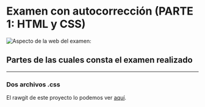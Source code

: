 # Examen con autocorrección (PARTE 1: HTML y CSS)
![Aspecto de la web del examen:](https://github.com/sergjime/Examen-parte1/blob/master/img/aspecto_test.jpg)
## Partes de las cuales consta el examen realizado
------------------------------------------------------------------------------
### Dos archivos .css
El rawgit de este proyecto lo podemos ver [aquí](https://rawgit.com/sergjime/Examen-parte1/master/index.html).
